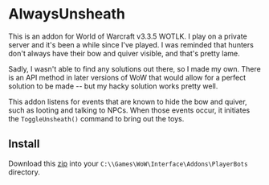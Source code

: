 # AlwaysUnsheath

This is an addon for World of Warcraft v3.3.5 WOTLK.  I play on a private server and it's been a while since I've played.  I was reminded that hunters don't always have their bow and quiver visible, and that's pretty lame.

Sadly, I wasn't able to find any solutions out there, so I made my own.  There is an API method in later versions of WoW that would allow for a perfect solution to be made -- but my hacky solution works pretty well.

This addon listens for events that are known to hide the bow and quiver, such as looting and talking to NPCs.  When those events occur, it initiates the ``ToggleUnsheath()`` command to bring out the toys.

## Install

Download this [zip](https://github.com/whipowill/wow-addon-playerbot/archive/master.zip) into your ``C:\\Games\WoW\Interface\Addons\PlayerBots`` directory.